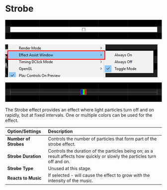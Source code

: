 # Strobe

![Icon](../../.gitbook/assets/image%20%28603%29.png)

![Sequencer Grid](../../.gitbook/assets/image%20%28568%29.png)

![](../../.gitbook/assets/image%20%28692%29.png)

The Strobe effect provides an effect where light particles turn off and on rapidly, but at fixed intervals. One or multiple colors can be used for the effect.

| Option/Settings | Description |
| :--- | :--- |
| **Number of Strobes** | Controls the number of particles that form part of the strobe effect. |
| **Strobe Duration** | Controls the duration of the particles being on; as a result affects how quickly or slowly the particles turn off and on. |
| **Strobe Type** | Unused at this stage. |
| **Reacts to Music** | If selected - will cause the effect to grow with the intensity of the music. |

